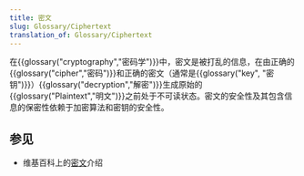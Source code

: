```yaml
---
title: 密文
slug: Glossary/Ciphertext
translation_of: Glossary/Ciphertext
---
```

在{{glossary("cryptography","密码学")}}中，密文是被打乱的信息，在由正确的{{glossary("cipher","密码")}}和正确的密文（通常是{{glossary("key", "密钥")}}）{{glossary("decryption","解密")}}生成原始的{{glossary("Plaintext","明文")}}之前处于不可读状态。密文的安全性及其包含信息的保密性依赖于加密算法和密钥的安全性。

## 参见

- 维基百科上的[密文](https://zh.wikipedia.org/wiki/密文)介绍
